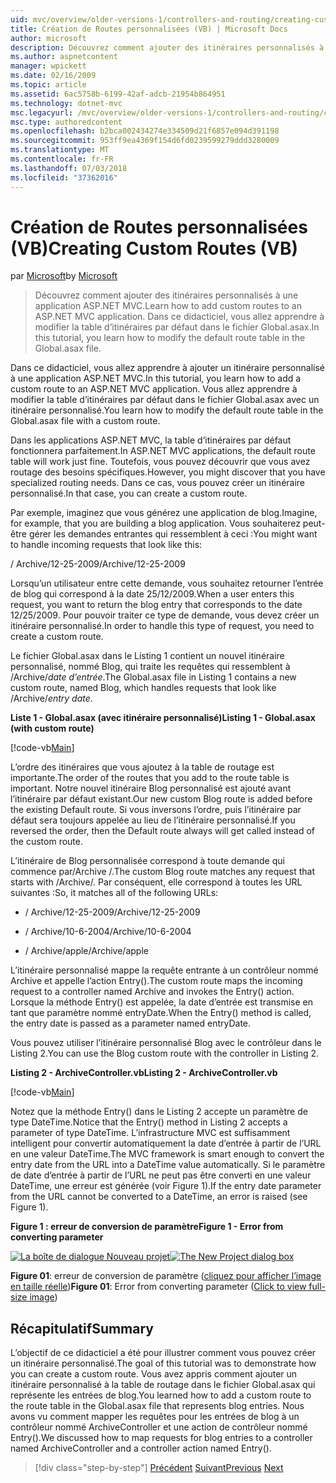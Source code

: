 ```yaml
---
uid: mvc/overview/older-versions-1/controllers-and-routing/creating-custom-routes-vb
title: Création de Routes personnalisées (VB) | Microsoft Docs
author: microsoft
description: Découvrez comment ajouter des itinéraires personnalisés à une application ASP.NET MVC. Dans ce didacticiel, vous allez apprendre à modifier la table d’itinéraires par défaut dans le fichier Global.asax.
ms.author: aspnetcontent
manager: wpickett
ms.date: 02/16/2009
ms.topic: article
ms.assetid: 6ac5758b-6199-42af-adcb-21954b864951
ms.technology: dotnet-mvc
msc.legacyurl: /mvc/overview/older-versions-1/controllers-and-routing/creating-custom-routes-vb
msc.type: authoredcontent
ms.openlocfilehash: b2bca002434274e334509d21f6857e094d391198
ms.sourcegitcommit: 953ff9ea4369f154d6fd0239599279ddd3280009
ms.translationtype: MT
ms.contentlocale: fr-FR
ms.lasthandoff: 07/03/2018
ms.locfileid: "37362016"
---
```

<a name="creating-custom-routes-vb"></a><span data-ttu-id="f8e28-104">Création de Routes personnalisées (VB)</span><span class="sxs-lookup"><span data-stu-id="f8e28-104">Creating Custom Routes (VB)</span></span>
====================
<span data-ttu-id="f8e28-105">par [Microsoft](https://github.com/microsoft)</span><span class="sxs-lookup"><span data-stu-id="f8e28-105">by [Microsoft](https://github.com/microsoft)</span></span>

> <span data-ttu-id="f8e28-106">Découvrez comment ajouter des itinéraires personnalisés à une application ASP.NET MVC.</span><span class="sxs-lookup"><span data-stu-id="f8e28-106">Learn how to add custom routes to an ASP.NET MVC application.</span></span> <span data-ttu-id="f8e28-107">Dans ce didacticiel, vous allez apprendre à modifier la table d’itinéraires par défaut dans le fichier Global.asax.</span><span class="sxs-lookup"><span data-stu-id="f8e28-107">In this tutorial, you learn how to modify the default route table in the Global.asax file.</span></span>


<span data-ttu-id="f8e28-108">Dans ce didacticiel, vous allez apprendre à ajouter un itinéraire personnalisé à une application ASP.NET MVC.</span><span class="sxs-lookup"><span data-stu-id="f8e28-108">In this tutorial, you learn how to add a custom route to an ASP.NET MVC application.</span></span> <span data-ttu-id="f8e28-109">Vous allez apprendre à modifier la table d’itinéraires par défaut dans le fichier Global.asax avec un itinéraire personnalisé.</span><span class="sxs-lookup"><span data-stu-id="f8e28-109">You learn how to modify the default route table in the Global.asax file with a custom route.</span></span>

<span data-ttu-id="f8e28-110">Dans les applications ASP.NET MVC, la table d’itinéraires par défaut fonctionnera parfaitement.</span><span class="sxs-lookup"><span data-stu-id="f8e28-110">In ASP.NET MVC applications, the default route table will work just fine.</span></span> <span data-ttu-id="f8e28-111">Toutefois, vous pouvez découvrir que vous avez routage des besoins spécifiques.</span><span class="sxs-lookup"><span data-stu-id="f8e28-111">However, you might discover that you have specialized routing needs.</span></span> <span data-ttu-id="f8e28-112">Dans ce cas, vous pouvez créer un itinéraire personnalisé.</span><span class="sxs-lookup"><span data-stu-id="f8e28-112">In that case, you can create a custom route.</span></span>

<span data-ttu-id="f8e28-113">Par exemple, imaginez que vous générez une application de blog.</span><span class="sxs-lookup"><span data-stu-id="f8e28-113">Imagine, for example, that you are building a blog application.</span></span> <span data-ttu-id="f8e28-114">Vous souhaiterez peut-être gérer les demandes entrantes qui ressemblent à ceci :</span><span class="sxs-lookup"><span data-stu-id="f8e28-114">You might want to handle incoming requests that look like this:</span></span>

<span data-ttu-id="f8e28-115">/ Archive/12-25-2009</span><span class="sxs-lookup"><span data-stu-id="f8e28-115">/Archive/12-25-2009</span></span>

<span data-ttu-id="f8e28-116">Lorsqu’un utilisateur entre cette demande, vous souhaitez retourner l’entrée de blog qui correspond à la date 25/12/2009.</span><span class="sxs-lookup"><span data-stu-id="f8e28-116">When a user enters this request, you want to return the blog entry that corresponds to the date 12/25/2009.</span></span> <span data-ttu-id="f8e28-117">Pour pouvoir traiter ce type de demande, vous devez créer un itinéraire personnalisé.</span><span class="sxs-lookup"><span data-stu-id="f8e28-117">In order to handle this type of request, you need to create a custom route.</span></span>

<span data-ttu-id="f8e28-118">Le fichier Global.asax dans le Listing 1 contient un nouvel itinéraire personnalisé, nommé Blog, qui traite les requêtes qui ressemblent à /Archive/*date d’entrée*.</span><span class="sxs-lookup"><span data-stu-id="f8e28-118">The Global.asax file in Listing 1 contains a new custom route, named Blog, which handles requests that look like /Archive/*entry date*.</span></span>

<span data-ttu-id="f8e28-119">**Liste 1 - Global.asax (avec itinéraire personnalisé)**</span><span class="sxs-lookup"><span data-stu-id="f8e28-119">**Listing 1 - Global.asax (with custom route)**</span></span>

[!code-vb[Main](creating-custom-routes-vb/samples/sample1.vb)]

<span data-ttu-id="f8e28-120">L’ordre des itinéraires que vous ajoutez à la table de routage est importante.</span><span class="sxs-lookup"><span data-stu-id="f8e28-120">The order of the routes that you add to the route table is important.</span></span> <span data-ttu-id="f8e28-121">Notre nouvel itinéraire Blog personnalisé est ajouté avant l’itinéraire par défaut existant.</span><span class="sxs-lookup"><span data-stu-id="f8e28-121">Our new custom Blog route is added before the existing Default route.</span></span> <span data-ttu-id="f8e28-122">Si vous inversons l’ordre, puis l’itinéraire par défaut sera toujours appelée au lieu de l’itinéraire personnalisé.</span><span class="sxs-lookup"><span data-stu-id="f8e28-122">If you reversed the order, then the Default route always will get called instead of the custom route.</span></span>

<span data-ttu-id="f8e28-123">L’itinéraire de Blog personnalisée correspond à toute demande qui commence par/Archive /.</span><span class="sxs-lookup"><span data-stu-id="f8e28-123">The custom Blog route matches any request that starts with /Archive/.</span></span> <span data-ttu-id="f8e28-124">Par conséquent, elle correspond à toutes les URL suivantes :</span><span class="sxs-lookup"><span data-stu-id="f8e28-124">So, it matches all of the following URLs:</span></span>

- <span data-ttu-id="f8e28-125">/ Archive/12-25-2009</span><span class="sxs-lookup"><span data-stu-id="f8e28-125">/Archive/12-25-2009</span></span>

- <span data-ttu-id="f8e28-126">/ Archive/10-6-2004</span><span class="sxs-lookup"><span data-stu-id="f8e28-126">/Archive/10-6-2004</span></span>

- <span data-ttu-id="f8e28-127">/ Archive/apple</span><span class="sxs-lookup"><span data-stu-id="f8e28-127">/Archive/apple</span></span>

<span data-ttu-id="f8e28-128">L’itinéraire personnalisé mappe la requête entrante à un contrôleur nommé Archive et appelle l’action Entry().</span><span class="sxs-lookup"><span data-stu-id="f8e28-128">The custom route maps the incoming request to a controller named Archive and invokes the Entry() action.</span></span> <span data-ttu-id="f8e28-129">Lorsque la méthode Entry() est appelée, la date d’entrée est transmise en tant que paramètre nommé entryDate.</span><span class="sxs-lookup"><span data-stu-id="f8e28-129">When the Entry() method is called, the entry date is passed as a parameter named entryDate.</span></span>

<span data-ttu-id="f8e28-130">Vous pouvez utiliser l’itinéraire personnalisé Blog avec le contrôleur dans le Listing 2.</span><span class="sxs-lookup"><span data-stu-id="f8e28-130">You can use the Blog custom route with the controller in Listing 2.</span></span>

<span data-ttu-id="f8e28-131">**Listing 2 - ArchiveController.vb**</span><span class="sxs-lookup"><span data-stu-id="f8e28-131">**Listing 2 - ArchiveController.vb**</span></span>

[!code-vb[Main](creating-custom-routes-vb/samples/sample2.vb)]

<span data-ttu-id="f8e28-132">Notez que la méthode Entry() dans le Listing 2 accepte un paramètre de type DateTime.</span><span class="sxs-lookup"><span data-stu-id="f8e28-132">Notice that the Entry() method in Listing 2 accepts a parameter of type DateTime.</span></span> <span data-ttu-id="f8e28-133">L’infrastructure MVC est suffisamment intelligent pour convertir automatiquement la date d’entrée à partir de l’URL en une valeur DateTime.</span><span class="sxs-lookup"><span data-stu-id="f8e28-133">The MVC framework is smart enough to convert the entry date from the URL into a DateTime value automatically.</span></span> <span data-ttu-id="f8e28-134">Si le paramètre de date d’entrée à partir de l’URL ne peut pas être converti en une valeur DateTime, une erreur est générée (voir Figure 1).</span><span class="sxs-lookup"><span data-stu-id="f8e28-134">If the entry date parameter from the URL cannot be converted to a DateTime, an error is raised (see Figure 1).</span></span>

<span data-ttu-id="f8e28-135">**Figure 1 : erreur de conversion de paramètre**</span><span class="sxs-lookup"><span data-stu-id="f8e28-135">**Figure 1 - Error from converting parameter**</span></span>


<span data-ttu-id="f8e28-136">[![La boîte de dialogue Nouveau projet](creating-custom-routes-vb/_static/image1.jpg)](creating-custom-routes-vb/_static/image1.png)</span><span class="sxs-lookup"><span data-stu-id="f8e28-136">[![The New Project dialog box](creating-custom-routes-vb/_static/image1.jpg)](creating-custom-routes-vb/_static/image1.png)</span></span>

<span data-ttu-id="f8e28-137">**Figure 01**: erreur de conversion de paramètre ([cliquez pour afficher l’image en taille réelle](creating-custom-routes-vb/_static/image2.png))</span><span class="sxs-lookup"><span data-stu-id="f8e28-137">**Figure 01**: Error from converting parameter ([Click to view full-size image](creating-custom-routes-vb/_static/image2.png))</span></span>


## <a name="summary"></a><span data-ttu-id="f8e28-138">Récapitulatif</span><span class="sxs-lookup"><span data-stu-id="f8e28-138">Summary</span></span>

<span data-ttu-id="f8e28-139">L’objectif de ce didacticiel a été pour illustrer comment vous pouvez créer un itinéraire personnalisé.</span><span class="sxs-lookup"><span data-stu-id="f8e28-139">The goal of this tutorial was to demonstrate how you can create a custom route.</span></span> <span data-ttu-id="f8e28-140">Vous avez appris comment ajouter un itinéraire personnalisé à la table de routage dans le fichier Global.asax qui représente les entrées de blog.</span><span class="sxs-lookup"><span data-stu-id="f8e28-140">You learned how to add a custom route to the route table in the Global.asax file that represents blog entries.</span></span> <span data-ttu-id="f8e28-141">Nous avons vu comment mapper les requêtes pour les entrées de blog à un contrôleur nommé ArchiveController et une action de contrôleur nommé Entry().</span><span class="sxs-lookup"><span data-stu-id="f8e28-141">We discussed how to map requests for blog entries to a controller named ArchiveController and a controller action named Entry().</span></span>

> [!div class="step-by-step"]
> <span data-ttu-id="f8e28-142">[Précédent](asp-net-mvc-controller-overview-vb.md)
> [Suivant](creating-a-route-constraint-vb.md)</span><span class="sxs-lookup"><span data-stu-id="f8e28-142">[Previous](asp-net-mvc-controller-overview-vb.md)
[Next](creating-a-route-constraint-vb.md)</span></span>

